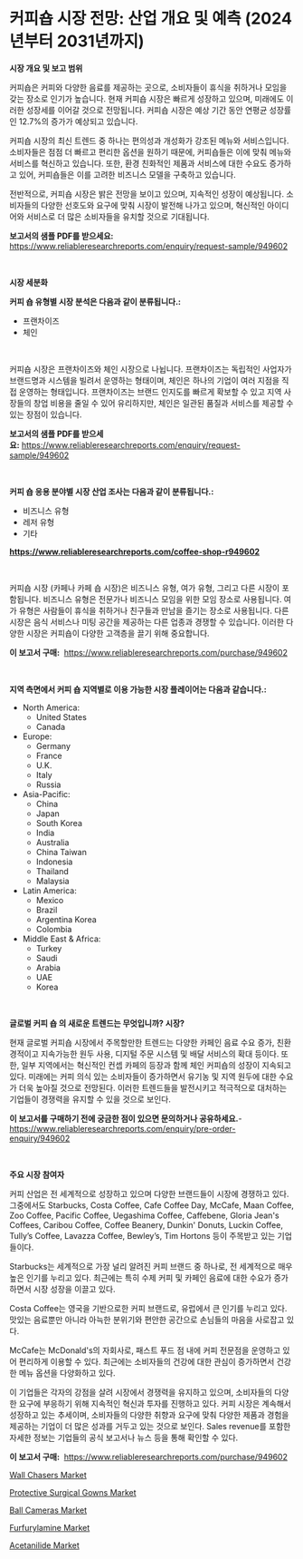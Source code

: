 <p><h1>커피숍 시장 전망: 산업 개요 및 예측 (2024년부터 2031년까지)</h1></p><p><strong>시장 개요 및 보고 범위</strong></p>
<p><p>커피숍은 커피와 다양한 음료를 제공하는 곳으로, 소비자들이 휴식을 취하거나 모임을 갖는 장소로 인기가 높습니다. 현재 커피숍 시장은 빠르게 성장하고 있으며, 미래에도 이러한 성장세를 이어갈 것으로 전망됩니다. 커피숍 시장은 예상 기간 동안 연평균 성장률인 12.7%의 증가가 예상되고 있습니다. </p><p>커피숍 시장의 최신 트렌드 중 하나는 편의성과 개성화가 강조된 메뉴와 서비스입니다. 소비자들은 점점 더 빠르고 편리한 옵션을 원하기 때문에, 커피숍들은 이에 맞춰 메뉴와 서비스를 혁신하고 있습니다. 또한, 환경 친화적인 제품과 서비스에 대한 수요도 증가하고 있어, 커피숍들은 이를 고려한 비즈니스 모델을 구축하고 있습니다.</p><p>전반적으로, 커피숍 시장은 밝은 전망을 보이고 있으며, 지속적인 성장이 예상됩니다. 소비자들의 다양한 선호도와 요구에 맞춰 시장이 발전해 나가고 있으며, 혁신적인 아이디어와 서비스로 더 많은 소비자들을 유치할 것으로 기대됩니다.</p></p>
<p><strong>보고서의 샘플 PDF를 받으세요:</strong> <a href="https://www.reliableresearchreports.com/enquiry/request-sample/949602">https://www.reliableresearchreports.com/enquiry/request-sample/949602</a></p>
<p>&nbsp;</p>
<p><strong>시장 세분화</strong></p>
<p><strong>커피 숍 유형별 시장 분석은 다음과 같이 분류됩니다.:</strong></p>
<p><ul><li>프랜차이즈</li><li>체인</li></ul></p>
<p>&nbsp;</p>
<p><p>커피숍 시장은 프랜차이즈와 체인 시장으로 나뉩니다. 프랜차이즈는 독립적인 사업자가 브랜드명과 시스템을 빌려서 운영하는 형태이며, 체인은 하나의 기업이 여러 지점을 직접 운영하는 형태입니다. 프랜차이즈는 브랜드 인지도를 빠르게 확보할 수 있고 지역 사장들의 창업 비용을 줄일 수 있어 유리하지만, 체인은 일관된 품질과 서비스를 제공할 수 있는 장점이 있습니다.</p></p>
<p><strong>보고서의 샘플 PDF를 받으세요:</strong>&nbsp;<a href="https://www.reliableresearchreports.com/enquiry/request-sample/949602">https://www.reliableresearchreports.com/enquiry/request-sample/949602</a></p>
<p>&nbsp;</p>
<p><strong> 커피 숍 응용 분야별 시장 산업 조사는 다음과 같이 분류됩니다.:</strong></p>
<p><ul><li>비즈니스 유형</li><li>레저 유형</li><li>기타</li></ul></p>
<p><strong><a href="https://www.reliableresearchreports.com/coffee-shop-r949602">https://www.reliableresearchreports.com/coffee-shop-r949602</a></strong></p>
<p>&nbsp;</p>
<p><p>커피숍 시장 (카페나 카페 숍 시장)은 비즈니스 유형, 여가 유형, 그리고 다른 시장이 포함됩니다. 비즈니스 유형은 전문가나 비즈니스 모임을 위한 모임 장소로 사용됩니다. 여가 유형은 사람들이 휴식을 취하거나 친구들과 만남을 즐기는 장소로 사용됩니다. 다른 시장은 음식 서비스나 미팅 공간을 제공하는 다른 업종과 경쟁할 수 있습니다. 이러한 다양한 시장은 커피숍이 다양한 고객층을 끌기 위해 중요합니다.</p></p>
<p><strong>이 보고서 구매:</strong>&nbsp; <a href="https://www.reliableresearchreports.com/purchase/949602">https://www.reliableresearchreports.com/purchase/949602</a></p>
<p>&nbsp;</p>
<p><strong>지역 측면에서 커피 숍 지역별로 이용 가능한 시장 플레이어는 다음과 같습니다.:</strong></p>
<p><ul>
    <li>
        North America:
        <ul>
            <li>United States</li>
            <li>Canada</li>
        </ul>
    </li>
    <li>
        Europe:
        <ul>
            <li>Germany</li>
            <li>France</li>
            <li>U.K.</li>
            <li>Italy</li>
            <li>Russia</li>
        </ul>
    </li>
    <li>
        Asia-Pacific:
        <ul>
            <li>China</li>
            <li>Japan</li>
            <li>South Korea</li>
            <li>India</li>
            <li>Australia</li>
            <li>China Taiwan</li>
            <li>Indonesia</li>
            <li>Thailand</li>
            <li>Malaysia</li>
        </ul>
    </li>
    <li>
        Latin America:
        <ul>
            <li>Mexico</li>
            <li>Brazil</li>
            <li>Argentina Korea</li>
            <li>Colombia</li>
        </ul>
    </li>
    <li>
        Middle East & Africa:
        <ul>
            <li>Turkey</li>
            <li>Saudi</li>
            <li>Arabia</li>
            <li>UAE</li>
            <li>Korea</li>
        </ul>
    </li>
    </ul></p>
<p>&nbsp;</p>
<p><strong>글로벌 커피 숍 의 새로운 트렌드는 무엇입니까? 시장?</strong></p>
<p><p>현재 글로벌 커피숍 시장에서 주목할만한 트렌드는 다양한 카페인 음료 수요 증가, 친환경적이고 지속가능한 원두 사용, 디지털 주문 시스템 및 배달 서비스의 확대 등이다. 또한, 일부 지역에서는 혁신적인 컨셉 카페의 등장과 함께 체인 커피숍의 성장이 지속되고 있다. 미래에는 커피 의식 있는 소비자들이 증가하면서 유기농 및 지역 원두에 대한 수요가 더욱 높아질 것으로 전망된다. 이러한 트렌드들을 발전시키고 적극적으로 대처하는 기업들이 경쟁력을 유지할 수 있을 것으로 보인다.</p></p>
<p><strong>이 보고서를 구매하기 전에 궁금한 점이 있으면 문의하거나 공유하세요.</strong>- <a href="https://www.reliableresearchreports.com/enquiry/pre-order-enquiry/949602">https://www.reliableresearchreports.com/enquiry/pre-order-enquiry/949602</a></p>
<p>&nbsp;</p>
<p><strong>주요 시장 참여자</strong></p>
<p><p>커피 산업은 전 세계적으로 성장하고 있으며 다양한 브랜드들이 시장에 경쟁하고 있다. 그중에서도 Starbucks, Costa Coffee, Cafe Coffee Day, McCafe, Maan Coffee, Zoo Coffee, Pacific Coffee, Uegashima Coffee, Caffebene, Gloria Jean's Coffees, Caribou Coffee, Coffee Beanery, Dunkin' Donuts, Luckin Coffee, Tully’s Coffee, Lavazza Coffee, Bewley’s, Tim Hortons 등이 주목받고 있는 기업들이다.</p><p>Starbucks는 세계적으로 가장 널리 알려진 커피 브랜드 중 하나로, 전 세계적으로 매우 높은 인기를 누리고 있다. 최근에는 특히 수제 커피 및 카페인 음료에 대한 수요가 증가하면서 시장 성장을 이끌고 있다. </p><p>Costa Coffee는 영국을 기반으로한 커피 브랜드로, 유럽에서 큰 인기를 누리고 있다. 맛있는 음료뿐만 아니라 아늑한 분위기와 편안한 공간으로 손님들의 마음을 사로잡고 있다.</p><p>McCafe는 McDonald's의 자회사로, 패스트 푸드 점 내에 커피 전문점을 운영하고 있어 편리하게 이용할 수 있다. 최근에는 소비자들의 건강에 대한 관심이 증가하면서 건강한 메뉴 옵션을 다양화하고 있다.</p><p>이 기업들은 각자의 강점을 살려 시장에서 경쟁력을 유지하고 있으며, 소비자들의 다양한 요구에 부응하기 위해 지속적인 혁신과 투자를 진행하고 있다. 커피 시장은 계속해서 성장하고 있는 추세이며, 소비자들의 다양한 취향과 요구에 맞춰 다양한 제품과 경험을 제공하는 기업이 더 많은 성과를 거두고 있는 것으로 보인다. Sales revenue를 포함한 자세한 정보는 기업들의 공식 보고서나 뉴스 등을 통해 확인할 수 있다.</p></p>
<p><strong>이 보고서 구매:</strong>&nbsp;&nbsp;<a href="https://www.reliableresearchreports.com/purchase/949602">https://www.reliableresearchreports.com/purchase/949602</a></p>
<p><p><a href="https://view.publitas.com/reportprime-1/decoding-wall-chasers-market-metrics-market-share-trends-and-growth-patterns/">Wall Chasers Market</a></p><p><a href="https://github.com/wwwkeltoum/Market-Research-Report-List-2/blob/main/protective-surgical-gowns-market.md">Protective Surgical Gowns Market</a></p><p><a href="https://cat-emmental-94b.notion.site/Ball-Cameras-Market-Size-Reveals-the-Best-Marketing-Channels-In-Global-Industry-dd5f7af2eb0a4cff8088de148d8b1630">Ball Cameras Market</a></p><p><a href="https://issuu.com/reportprime-2/docs/furfurylamine-market-size-2030.pptx">Furfurylamine Market</a></p><p><a href="https://issuu.com/reportprime-2/docs/acetanilide-market-size-2030.pptx">Acetanilide Market</a></p></p>